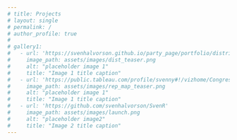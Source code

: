 ```yaml
---
# title: Projects
# layout: single
# permalink: /
# author_profile: true
# 
# gallery1:
#   - url: 'https://svenhalvorson.github.io/party_page/portfolio/distribution_signatures'
#     image_path: assets/images/dist_teaser.png
#     alt: "placeholder image 1"
#     title: "Image 1 title caption"
#   - url: 'https://public.tableau.com/profile/svenny#!/vizhome/CongressionalPowerMap/CongressionalPowerMap'
#     image_path: assets/images/rep_map_teaser.png
#     alt: "placeholder image 1"
#     title: "Image 1 title caption"
#   - url: 'https://github.com/svenhalvorson/SvenR'
#     image_path: assets/images/launch.png
#     alt: "placeholder image2"
#     title: "Image 2 title caption"    
---
```


